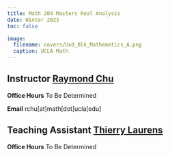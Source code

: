 ```yaml
---
title: Math 204 Masters Real Analysis
date: Winter 2023
toc: false

image:
  filename: covers/Uxd_Blk_Mathematics_A.png
  caption: UCLA Math
---
```


## Instructor [Raymond Chu](https://raymondchu.netlify.app)

**Office Hours** To Be Determined

**Email** rchu[at]math[dot]ucla[edu]

## Teaching Assistant [Thierry Laurens](https://www.math.ucla.edu/~laurenst/)

**Office Hours** To Be Determined
